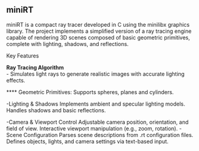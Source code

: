  ## miniRT

miniRT is a compact ray tracer developed in C using the minilibx graphics library. The project implements a simplified version of a ray tracing engine capable of rendering 3D scenes composed of basic geometric primitives, 
complete with lighting, shadows, and reflections.


Key Features

**Ray Tracing Algorithm** <br>
           - Simulates light rays to generate realistic images with accurate lighting effects. 

**** Geometric Primitives: 
    Supports spheres, planes and cylinders.
  
  -Lighting & Shadows
      Implements ambient and specular lighting models.
      Handles shadows and basic reflections.
  
  -Camera & Viewport Control
      Adjustable camera position, orientation, and field of view.
      Interactive viewport manipulation (e.g., zoom, rotation).
  -Scene Configuration
      Parses scene descriptions from .rt configuration files.
      Defines objects, lights, and camera settings via text-based input.
